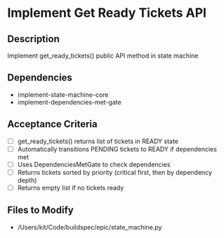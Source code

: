 # Implement Get Ready Tickets API

## Description
Implement get_ready_tickets() public API method in state machine

## Dependencies
- implement-state-machine-core
- implement-dependencies-met-gate

## Acceptance Criteria
- [ ] get_ready_tickets() returns list of tickets in READY state
- [ ] Automatically transitions PENDING tickets to READY if dependencies met
- [ ] Uses DependenciesMetGate to check dependencies
- [ ] Returns tickets sorted by priority (critical first, then by dependency depth)
- [ ] Returns empty list if no tickets ready

## Files to Modify
- /Users/kit/Code/buildspec/epic/state_machine.py
